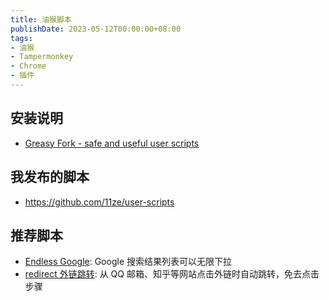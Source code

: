 ```yaml
---
title: 油猴脚本
publishDate: 2023-05-12T00:00:00+08:00
tags:
- 油猴
- Tampermonkey
- Chrome
- 插件
---
```


## 安装说明

- [Greasy Fork - safe and useful user scripts](https://greasyfork.org/en)

## 我发布的脚本

- <https://github.com/11ze/user-scripts>

## 推荐脚本

- [Endless Google](https://openuserjs.org/scripts/tumpio/Endless_Google): Google 搜索结果列表可以无限下拉
- [redirect 外链跳转](https://greasyfork.org/en/scripts/416338-redirect-%E5%A4%96%E9%93%BE%E8%B7%B3%E8%BD%AC): 从 QQ 邮箱、知乎等网站点击外链时自动跳转，免去点击步骤
